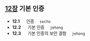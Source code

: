 ## [12장](./12_Basic_Authentication.md) 기본 인증
- __12.1__ 　 인증　 `secho`
- __12.2__ 　 기본 인증　 `jehong`
- __12.3__ 　 기본 인증의 보안 결함　 `jehong`
